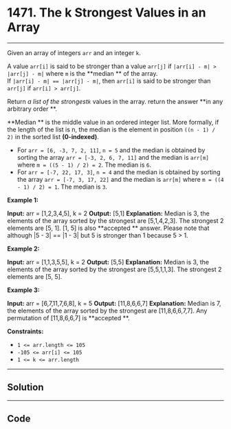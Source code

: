 # 1471. The k Strongest Values in an Array

---

Given an array of integers `arr` and an integer `k`.

A value `arr[i]` is said to be stronger than a value `arr[j]` if `|arr[i] - m| > |arr[j] - m|` where `m` is the **median ** of the array.  
If `|arr[i] - m| == |arr[j] - m|`, then `arr[i]` is said to be stronger than `arr[j]` if `arr[i] > arr[j]`.

Return _a list of the strongest`k`_ values in the array. return the answer **in any arbitrary order **.

**Median ** is the middle value in an ordered integer list. More formally, if the length of the list is n, the median is the element in position `((n - 1) / 2)` in the sorted list **(0-indexed)**.

  * For `arr = [6, -3, 7, 2, 11]`, `n = 5` and the median is obtained by sorting the array `arr = [-3, 2, 6, 7, 11]` and the median is `arr[m]` where `m = ((5 - 1) / 2) = 2`. The median is `6`.
  * For `arr = [-7, 22, 17, 3]`, `n = 4` and the median is obtained by sorting the array `arr = [-7, 3, 17, 22]` and the median is `arr[m]` where `m = ((4 - 1) / 2) = 1`. The median is `3`.



 

**Example 1:**


**Input:** arr = [1,2,3,4,5], k = 2
**Output:** [5,1]
**Explanation:** Median is 3, the elements of the array sorted by the strongest are [5,1,4,2,3]. The strongest 2 elements are [5, 1]. [1, 5] is also **accepted ** answer.
Please note that although |5 - 3| == |1 - 3| but 5 is stronger than 1 because 5 > 1.


**Example 2:**


**Input:** arr = [1,1,3,5,5], k = 2
**Output:** [5,5]
**Explanation:** Median is 3, the elements of the array sorted by the strongest are [5,5,1,1,3]. The strongest 2 elements are [5, 5].


**Example 3:**


**Input:** arr = [6,7,11,7,6,8], k = 5
**Output:** [11,8,6,6,7]
**Explanation:** Median is 7, the elements of the array sorted by the strongest are [11,8,6,6,7,7].
Any permutation of [11,8,6,6,7] is **accepted **.


 

**Constraints:**

  * `1 <= arr.length <= 105`
  * `-105 <= arr[i] <= 105`
  * `1 <= k <= arr.length`

---

## Solution



---

## Code
```python


```
